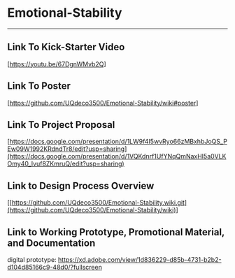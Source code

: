 # Emotional-Stability
***
## Link To Kick-Starter Video
[https://youtu.be/67DgnWMvb2Q]

## Link To Poster
[https://github.com/UQdeco3500/Emotional-Stability/wiki#poster]

## Link To Project Proposal

[https://docs.google.com/presentation/d/1LW9f4I5wvRyo66zMBxhbJoQS_PEw09W1992KRdndTr8/edit?usp=sharing](https://docs.google.com/presentation/d/1VQKdnrf1UfYNqQmNaxHI5a0VLKOmy40_Ivuf8ZKmruQ/edit?usp=sharing)
## Link to Design Process Overview
[[https://github.com/UQdeco3500/Emotional-Stability.wiki.git](https://github.com/UQdeco3500/Emotional-Stability/wiki)]
## Link to Working Prototype, Promotional Material, and Documentation  
digital prototype: https://xd.adobe.com/view/1d836229-d85b-4731-b2b2-d104d85166c9-48d0/?fullscreen
